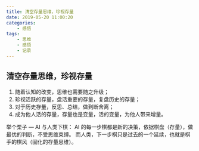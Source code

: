 ```yaml
---
title: 清空存量思维，珍视存量
date: 2019-05-20 11:00:20
categories:
    - 感悟
tags:
    - 思维
    - 感悟
    - 记录
---
```


## 清空存量思维，珍视存量

1. 随着认知的改变，思维也需要随之升级；
2. 珍视活跃的存量，盘活重要的存量，复盘历史的存量；
3. 对于历史存量，反思、总结，做到断舍离；
4. 成为他人活的存量，存量也是变量，活的变量，为他人带来增量。

举个栗子 — AI 与人类下棋：
AI 的每一步棋都是新的决策，依据棋盘（存量），做最优的判断，不受思维束缚。
而人类，下一步棋只是过去的一个延续，也就是棋手的棋风（固化的存量思维）。
